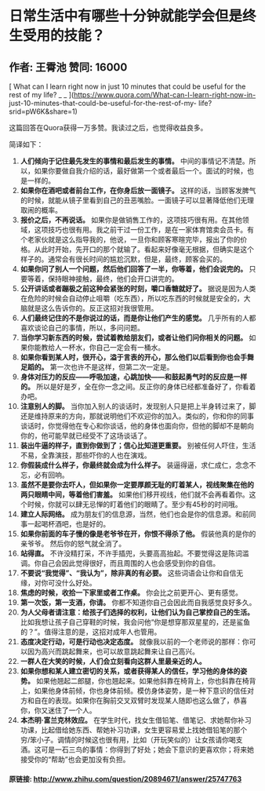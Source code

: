 # 日常生活中有哪些十分钟就能学会但是终生受用的技能？
## 作者: 王霄池  赞同: 16000
[ What can I learn right now in just 10 minutes that could be useful for the
rest of my life? _ _ ](https://www.quora.com/What-can-I-learn-right-now-in-
just-10-minutes-that-could-be-useful-for-the-rest-of-my-
life?srid=pW6K&share=1)  
  
这篇回答在Quora获得一万多赞。我读过之后，也觉得收益良多。  
  
简译如下：  

  1. **人们倾向于记住最先发生的事情和最后发生的事情。** 中间的事情记不清楚。所以，如果你要做自我介绍的话，最好做第一个或者最后一个。面试的时候，也是一样的。 
  2. **如果你在酒吧或者前台工作，在你身后放一面镜子。** 这样的话，当顾客发脾气的时候，就能从镜子里看到自己的丑恶嘴脸。一面镜子可以显著降低他们无理取闹的概率。 
  3. **报价之后，不再说话。** 如果你是做销售工作的，这项技巧很有用。在其他领域，这项技巧也很有用。我之前干过一份工作，是在一家体育馆卖会员卡。有个老家伙就是这么指导我的，他说，一旦你和顾客寒暄完毕，报出了你的价格。从此时开始，先开口的那个就输了。看起来好像毫无根据，但确实是这个样子的。通常会有很长时间的尴尬沉默，但是，最终，顾客会买的。 
  4. **如果你问了别人一个问题，然后他们回答了一半，你等着，他们会说完的。** 只要等着，保持眼神接触，最终，他们会开口讲完的。 
  5. **公开讲话或者蹦极之前这种会紧张的时刻，嚼口香糖就好了。** 据说是因为人类在危险的时候会自动停止咀嚼（吃东西），所以吃东西的时候就是安全的，大脑就是这么告诉你的。反正这招对我很管用。 
  6. **人们最终记住的不是你说过的话，而是你让他们产生的感觉。** 几乎所有的人都喜欢谈论自己的事情，所以，多问问题。 
  7. **当你学习新东西的时候，尝试着教给朋友们，或者让他们问你相关的问题。** 如果你能教给人一杯水，你自己一定会有一桶水。 
  8. **如果你看到某人时，很开心，溢于言表的开心，那么他们以后看到你也会手舞足蹈的。** 第一次也许不是这样，但第二次一定是。 
  9. **身体对压力的反应——呼吸加速，心跳加快——和鼓起勇气时的反应是一样的。** 所以是好是歹，全在你一念之间。反正你的身体已经都准备好了，你看着办吧。 
  10. **注意别人的脚。** 当你加入别人的谈话时，发现别人只是把上半身转过来了，脚还是维持原来的方向，那就说明他们不欢迎你的加入。类似的，你和你的同事谈话时，你觉得他在专心和你谈话，他的身体也面向你，但他的脚却不是朝向你的，他可能早就已经受不了这场谈话了。 
  11. **装出牛逼的样子，直到你做到了；信心比知道更重要。** 别被任何人吓住，生活不易，全靠演技，那些吓你的人也在演戏。 
  12. **你假装成什么样子，你最终就会成为什么样子。** 装逼得逼，求仁成仁，念念不忘，必有回响。 
  13. **虽然不是要你去吓人，但如果你一定要厚颜无耻的盯着某人，视线聚集在他的两只眼睛中间，等着他们害羞。** 如果他们移开视线，他们就不会再看着你。这个时候，你就可以肆无忌惮的盯着他们的眼睛了。至少有45秒的时间哦。 
  14. **建立人际网络。** 成为朋友们的信息源，当然，他们也会是你的信息源。和前同事一起喝杯酒吧，也是好的。 
  15. **如果你前面的车子慢的像是老爷爷在开，你恨不得杀了他。** 假装他真的是你的亲爷爷。 然后你的怒气就全消了。 
  16. **站得直。** 不许没精打采，不许手插兜，头要高高抬起。不要觉得这是陈词滥调。你自己会因此觉得很好，而且周围的人也会感受到你的自信。 
  17. **不要说“我觉得”、“我认为”，除非真的有必要。** 这些词语会让你和自信无缘，对你可没什么好处。 
  18. **焦虑的时候，收拾一下家里或者工作桌。** 你会比之前更开心、更有感觉。 
  19. **第一次饭，第一支酒，你请。** 你都不知道你自己会因此而自我感觉良好多久。 
  20. **为人父母者请注意：给孩子们选择的权利，让他们认为自己掌控自己的生活。** 比如我想让孩子自己穿鞋的时候，我会问他“你是想穿那双星星的，还是鲨鱼的？”。值得注意的是，这招对成年人也管用。 
  21. **态度决定行动，可是行动也决定态度。** 就像我以前的一个老师说的那样：你可以因为高兴而跳起舞来，也可以故意跳起舞来让自己高兴。 
  22. **一群人在大笑的时候，人们会立刻看向这群人里最亲近的人。**
  23. **如果你想和某人建立密切的关系，或者获得某人的信任，学习他的身体的姿势。** 如果他翘起二郎腿，你也翘起来。如果他斜靠在椅背上，你也斜靠在椅背上，如果他身体前倾，你也身体前倾。模仿身体姿势，是一种下意识的信任对方和自在的表现。如果你在胸前交叉双臂时发现某人随即也这么做了，恭喜你，你又迷住了一个人。 
  24. **本杰明·富兰克林效应。** 在学生时代，找女生借铅笔、借笔记、求她帮你补习功课，比起借给她东西、帮她补习功课，女生更容易爱上找她借铅笔的那个穷/笨小子。调情的时候这也很有用，比如（开玩笑似的）让女孩请你喝支酒。这可是一石三鸟的事情：你得到了好处；她会下意识的更喜欢你；将来她接受你的“帮助”也会更加没有负担。 

#### 原链接: http://www.zhihu.com/question/20894671/answer/25747763